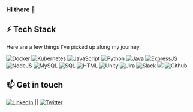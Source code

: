 ### Hi there 👋


## ⚡ Tech Stack
Here are a few things I've picked up along my journey.

 ![Docker](https://img.shields.io/badge/docker%20-%230db7ed.svg?&style=for-the-badge&logo=docker&logoColor=white) ![Kubernetes](https://img.shields.io/badge/kubernetes%20-%230db7ed.svg?&style=for-the-badge&logo=kubernetes&logoColor=white) ![JavaScript](https://img.shields.io/badge/JavaScript-F7DF1E?style=for-the-badge&logo=javascript&logoColor=black) ![Python](https://img.shields.io/badge/-Python-2b5b84?style=for-the-badge&logo=python&logoColor=white) ![Java](https://img.shields.io/badge/PHP-E2E4EF?style=for-the-badge&logo=php&logoColor=black) ![ExpressJS](https://img.shields.io/badge/Express.js-404D59?style=for-the-badge) ![NodeJS](https://img.shields.io/badge/Node.js-43853D?style=for-the-badge&logo=node.js&logoColor=white) ![MySQL](https://img.shields.io/badge/MySQL-00000F?style=for-the-badge&logo=mysql&logoColor=white) ![SQL](https://img.shields.io/badge/-SQL-000?style=for-the-badge&logo=MySQL&logoColor=4479A1) ![HTML](https://img.shields.io/badge/HTML5-E34F26?style=for-the-badge&logo=html5&logoColor=white) ![Unity](https://img.shields.io/badge/Unity%20-%230d154d.svg?&style=for-the-badge&logo=unity&logoColor=white) ![Jira](https://img.shields.io/badge/-Jira-000?&style=for-the-badge&logo=Jira-Software&logoColor=0052CC) ![Slack](https://img.shields.io/badge/-Slack-000?&style=for-the-badge&logo=slack&logoColor=white) ![](https://img.shields.io/badge/git%20-%23F05033.svg?&style=for-the-badge&logo=git&logoColor=white) ![Github](https://img.shields.io/badge/github%20-%23121011.svg?&style=for-the-badge&logo=github&logoColor=white)


## 📫 Get in touch
[![LinkedIn](https://img.shields.io/badge/LinkedIn-0077B5?style=for-the-badge&logo=linkedin&logoColor=white)](https://www.linkedin.com/in/yesseniabecerrarivera/) || [![Twitter](https://img.shields.io/badge/Twitter-1DA1F2?style=for-the-badge&logo=twitter&logoColor=white)](https://img.shields.io/twitter/follow/Xniap)


<codersrank-skills-chart username="xeniap"></codersrank-skills-chart>

<!--
 ![](https://img.shields.io/badge/Keras%20-%23D00000.svg?&style=for-the-badge&logo=Keras&logoColor=white) ![](https://img.shields.io/badge/pandas%20-%23150458.svg?&style=for-the-badge&logo=pandas&logoColor=white) ![](https://img.shields.io/badge/numpy%20-%23013243.svg?&style=for-the-badge&logo=numpy&logoColor=white)
- uses: lowlighter/metrics@latest
  with:
    # ... other options
    plugin_isocalendar: yes
    plugin_isocalendar_duration: full-year # Display full year instead of half year


![Top Langs](https://github-readme-stats.vercel.app/api/top-langs/?username=XeniaP&layout=compact&theme=material-palenight) 

![Overall Stats](https://github-readme-stats.vercel.app/api?username=XeniaP&show_icons=true)

**XeniaP/xeniap** is a ✨ _special_ ✨ repository because its `README.md` (this file) appears on your GitHub profile.

Here are some ideas to get you started:

- 🔭 I’m currently working on ...
- 🌱 I’m currently learning ...
- 👯 I’m looking to collaborate on ...
- 🤔 I’m looking for help with ...
- 💬 Ask me about ...
- 📫 How to reach me: ...
- 😄 Pronouns: ...
- ⚡ Fun fact: ...
-->
